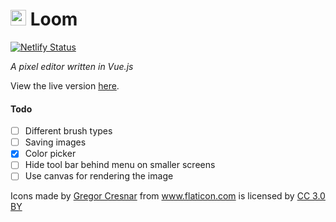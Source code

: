 <h1>
    <img src="https://user-images.githubusercontent.com/4007345/54870496-3a87c700-4d75-11e9-88f3-b836f36b6f91.png" width="25">
    Loom
</h1>

[![Netlify Status](https://api.netlify.com/api/v1/badges/5efa9644-f537-4ef2-911b-4c6310ca2167/deploy-status)](https://app.netlify.com/sites/loom/deploys)

_A pixel editor written in Vue.js_

View the live version [here](https://loom.netlify.com/).

#### Todo
- [ ] Different brush types
- [ ] Saving images
- [X] Color picker
- [ ] Hide tool bar behind menu on smaller screens
- [ ] Use canvas for rendering the image

Icons made by <a href="https://www.flaticon.com/authors/gregor-cresnar" title="Gregor Cresnar">Gregor Cresnar</a>
from <a href="https://www.flaticon.com/" title="Flaticon">www.flaticon.com</a> is licensed by
<a href="http://creativecommons.org/licenses/by/3.0/" title="Creative Commons BY 3.0" target="_blank">CC 3.0 BY</a>
